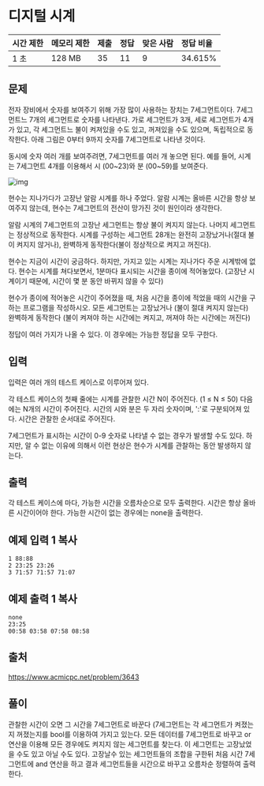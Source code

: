 # 디지털 시계

| 시간 제한 | 메모리 제한 | 제출 | 정답 | 맞은 사람 | 정답 비율 |
| :-------- | :---------- | :--- | :--- | :-------- | :-------- |
| 1 초      | 128 MB      | 35   | 11   | 9         | 34.615%   |

## 문제

전자 장비에서 숫자를 보여주기 위해 가장 많이 사용하는 장치는 7세그먼트이다. 7세그먼트느 7개의 세그먼트로 숫자를 나타낸다. 가로 세그먼트가 3개, 세로 세그먼트가 4개가 있고, 각 세그먼트느 불이 켜져있을 수도 있고, 꺼져있을 수도 있으며, 독립적으로 동작한다. 아래 그림은 0부터 9까지 숫자를 7세그먼트로 나타낸 것이다.

동시에 숫자 여러 개를 보여주려면, 7세그먼트를 여러 개 놓으면 된다. 예를 들어, 시계는 7세그먼트 4개를 이용해서 시 (00~23)와 분 (00~59)를 보여준다.

![img](https://www.acmicpc.net/upload/images/seg1.png)

현수는 지나가다가 고장난 알람 시계를 하나 주었다. 알람 시계는 올바른 시간을 항상 보여주지 않는데, 현수는 7세그먼트의 전산이 망가진 것이 원인이라 생각한다.

알람 시계의 7세그먼트의 고장난 세그먼트는 항상 불이 켜지지 않는다. 나머지 세그먼트는 정상적으로 동작한다. 시계를 구성하는 세그먼트 28개는 완전히 고장났거나(절대 불이 켜지지 않거나), 완벽하게 동작한다(불이 정상적으로 켜지고 꺼진다).

현수는 지금이 시간이 궁금하다. 하지만, 가지고 있는 시계는 지나가다 주운 시계밖에 없다. 현수는 시계를 쳐다보면서, 1분마다 표시되는 시간을 종이에 적어놓았다. (고장난 시계이기 때문에, 시간이 몇 분 동안 바뀌지 않을 수 있다)

현수가 종이에 적어놓은 시간이 주어졌을 때, 처음 시간을 종이에 적었을 때의 시간을 구하는 프로그램을 작성하시오. 모든 세그먼트는 고장났거나 (불이 절대 켜지지 않는다) 완벽하게 동작한다 (불이 켜져야 하는 시간에는 켜지고, 꺼져야 하는 시간에는 꺼진다)

정답이 여러 가지가 나올 수 있다. 이 경우에는 가능한 정답을 모두 구한다.

## 입력

입력은 여러 개의 테스트 케이스로 이루어져 있다.

각 테스트 케이스의 첫째 줄에는 시계를 관찰한 시간 N이 주어진다. (1 ≤ N ≤ 50) 다음에는 N개의 시간이 주어진다. 시간의 시와 분은 두 자리 숫자이며, ':'로 구분되어져 있다. 시간은 관찰한 순서대로 주어진다.

7세그먼트가 표시하는 시간이 0-9 숫자로 나타낼 수 없는 경우가 발생할 수도 있다. 하지만, 알 수 없는 이유에 의해서 이런 현상은 현수가 시계를 관찰하는 동안 발생하지 않는다.

## 출력

각 테스트 케이스에 마다, 가능한 시간을 오름차순으로 모두 출력한다. 시간은 항상 올바른 시간이어야 한다. 가능한 시간이 없는 경우에는 none을 출력한다.



## 예제 입력 1 복사

```
1 88:88
2 23:25 23:26
3 71:57 71:57 71:07
```

## 예제 출력 1 복사

```
none
23:25
00:58 03:58 07:58 08:58
```



## 출처

<https://www.acmicpc.net/problem/3643>



## 풀이

 관찰한 시간이 오면 그 시간을 7세그먼트로 바꾼다 (7세그먼트는 각 세그먼트가 켜졌는지 꺼졌는지를 bool를 이용하여 가지고 있는다. 모든 데이터를 7세그먼트로 바꾸고 or 연산을 이용해 모든 경우에도 켜지지 않는 세그먼트를 찾는다. 이 세그먼트는 고장났었을 수도 있고 아닐 수도 있다. 고장날수 있는 세그먼트들의 조합을 구한뒤 처음 시간 7세그먼트에 and 연산을 하고 결과 세그먼트들을 시간으로 바꾸고 오름차순 정렬하여 출력 한다.